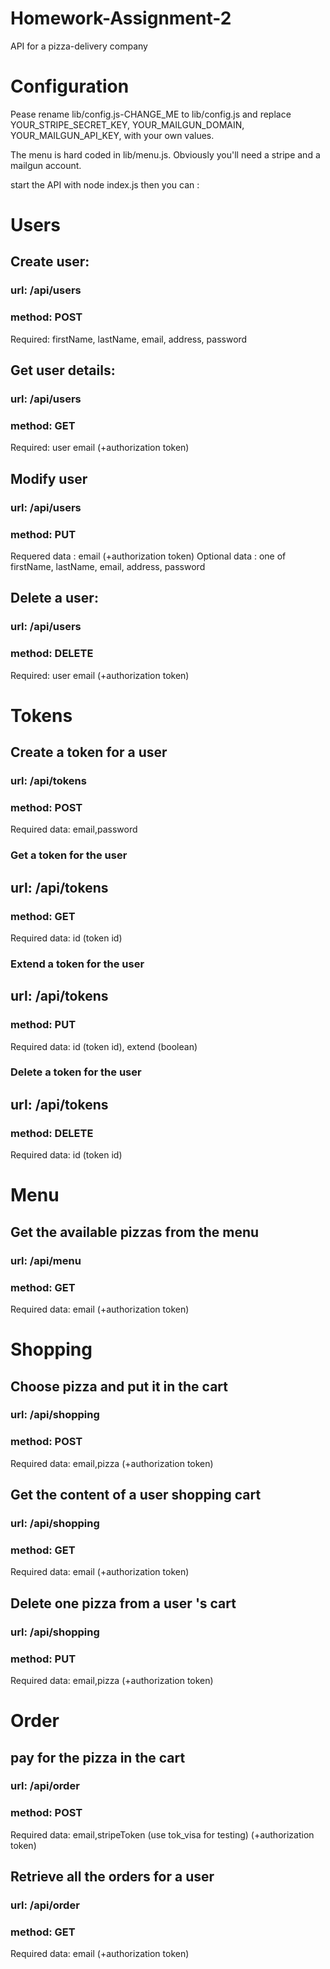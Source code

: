 # Homework-Assignment-2
API for a pizza-delivery company


# Configuration
Pease rename lib/config.js-CHANGE_ME to lib/config.js and replace
YOUR_STRIPE_SECRET_KEY,
YOUR_MAILGUN_DOMAIN,
YOUR_MAILGUN_API_KEY,
with your own values.

The menu is hard coded in lib/menu.js.
Obviously you'll need a stripe and a mailgun account.

start the API with node index.js then you can :

# Users
## Create user:
### url: /api/users
### method: POST
Required: firstName, lastName, email, address, password

## Get user details:
### url: /api/users
### method: GET

Required: user email (+authorization token)

## Modify user
### url: /api/users
### method: PUT
Requered data : email (+authorization token)
Optional data : one of firstName, lastName, email, address, password

## Delete a user:
### url: /api/users
### method: DELETE
Required: user email (+authorization token)

# Tokens
## Create a token for a user
### url: /api/tokens
### method: POST
Required data: email,password

### Get a token for the user
## url: /api/tokens
### method: GET
Required data: id (token id)


### Extend a token for the user
## url: /api/tokens
### method: PUT
Required data: id (token id), extend (boolean)

### Delete a token for the user
## url: /api/tokens
### method: DELETE
Required data: id (token id)

# Menu
## Get the available pizzas from the menu
### url: /api/menu
### method: GET
Required data: email (+authorization token)

# Shopping
## Choose pizza and put it in the cart
### url: /api/shopping
### method: POST
Required data: email,pizza (+authorization token)

## Get the content of a user shopping cart
### url: /api/shopping
### method: GET
Required data: email (+authorization token)

## Delete one pizza from a user 's cart
### url: /api/shopping
### method: PUT
Required data: email,pizza (+authorization token)

# Order
## pay for the pizza in the cart
### url: /api/order
### method: POST
Required data: email,stripeToken (use tok_visa for testing) (+authorization token)

## Retrieve all the orders for a user
### url: /api/order
### method: GET
Required data: email (+authorization token)
